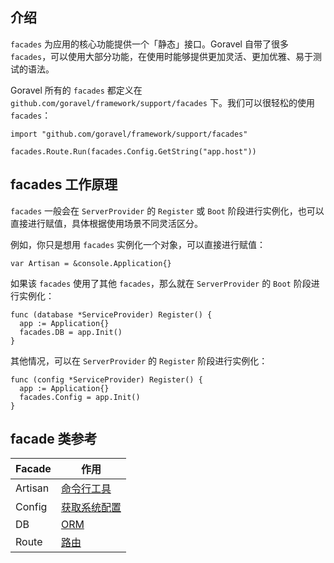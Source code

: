 ## 介绍

`facades` 为应用的核心功能提供一个「静态」接口。Goravel 自带了很多 `facades`，可以使用大部分功能，在使用时能够提供更加灵活、更加优雅、易于测试的语法。

Goravel 所有的 `facades` 都定义在 `github.com/goravel/framework/support/facades` 下。我们可以很轻松的使用 `facades`：

```
import "github.com/goravel/framework/support/facades"

facades.Route.Run(facades.Config.GetString("app.host"))
```

## facades 工作原理

`facades` 一般会在 `ServerProvider` 的 `Register` 或 `Boot` 阶段进行实例化，也可以直接进行赋值，具体根据使用场景不同灵活区分。

例如，你只是想用 `facades` 实例化一个对象，可以直接进行赋值：

```
var Artisan = &console.Application{}
```

如果该 `facades` 使用了其他 `facades`，那么就在 `ServerProvider` 的 `Boot` 阶段进行实例化：

```
func (database *ServiceProvider) Register() {
  app := Application{}
  facades.DB = app.Init()
}
```

其他情况，可以在 `ServerProvider` 的 `Register` 阶段进行实例化：

```
func (config *ServiceProvider) Register() {
  app := Application{}
  facades.Config = app.Init()
}
```

## facade 类参考

| Facade  | 作用                                       |
| ------- | ------------------------------------------ |
| Artisan | [命令行工具](../综合话题/Artisan命令行.md) |
| Config  | [获取系统配置](../入门指南/配置信息.md)    |
| DB      | [ORM](../ORM.md)                           |
| Route   | [路由](../基本功能/路由.md)                |

